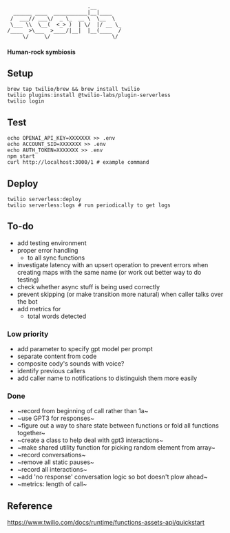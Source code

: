 ```
                          .__        
  ______ ____  ___________|__|____   
 /  ___// ___\/  _ \_  __ \  \__  \  
 \___ \\  \__(  <_> )  | \/  |/ __ \_
/____  >\___  >____/|__|  |__(____  /
     \/     \/                    \/ 
```

#### Human-rock symbiosis

## Setup
```
brew tap twilio/brew && brew install twilio
twilio plugins:install @twilio-labs/plugin-serverless
twilio login
```

## Test
```
echo OPENAI_API_KEY=XXXXXXX >> .env
echo ACCOUNT_SID=XXXXXXX >> .env
echo AUTH_TOKEN=XXXXXXX >> .env
npm start
curl http://localhost:3000/1 # example command
```

## Deploy
```
twilio serverless:deploy
twilio serverless:logs # run periodically to get logs
```

## To-do

* add testing environment 
* proper error handling
     * to all sync functions
* investigate latency with an upsert operation to prevent errors when creating maps with the same name (or work out better way to do testing)
* check whether async stuff is being used correctly
* prevent skipping (or make transition more natural) when caller talks over the bot
* add metrics for 
    * total words detected

### Low priority
* add parameter to specify gpt model per prompt
* separate content from code
* composite cody's sounds with voice?
* identify previous callers
* add caller name to notifications to distinguish them more easily

### Done
* ~record from beginning of call rather than 1a~
* ~use GPT3 for responses~
* ~figure out a way to share state between functions or fold all functions together~
* ~create a class to help deal with gpt3 interactions~
* ~make shared utility function for picking random element from array~
* ~record conversations~
* ~remove all static pauses~
* ~record all interactions~
* ~add 'no response' conversation logic so bot doesn't plow ahead~
* ~metrics: length of call~

## Reference
https://www.twilio.com/docs/runtime/functions-assets-api/quickstart